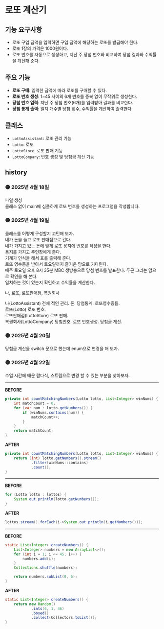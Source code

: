 
# 로또 계산기

## **기능 요구사항**
- 로또 구입 금액을 입력하면 구입 금액에 해당하는 로또를 발급해야 한다.
- 로또 1장의 가격은 1000원이다.
- 로또 번호를 자동으로 생성하고, 지난 주 당첨 번호와 비교하여 당첨 결과와 수익률을 계산해 준다.

## 주요 기능
- **로또 구매**: 입력한 금액에 따라 로또를 구매할 수 있다.
- **로또 번호 생성**: 1~45 사이의 6개 번호를 중복 없이 무작위로 생성한다.
- **당첨 번호 입력**: 지난 주 당첨 번호(6개)를 입력받아 결과를 비교한다.
- **당첨 통계 출력**: 일치 개수별 당첨 횟수, 수익률을 계산하여 출력한다.

## 클래스
- `LottoAssistant`: 로또 관리 기능
- `Lotto`: 로또
- `LottoStore`: 로또 판매 기능
- `LottoCompany`: 번호 생성 및 당첨금 계산 기능

## history
### 🟡 2025년 4월 18일  
파일 생성  
클래스 없이 main에 심플하게 로또 번호를 생성하는 프로그램을 작성합니다.

### 🟡 2025년 4월 19일  
클래스를 어떻게 구성할지 고민해 보자.    
내가 돈을 들고 로또 판매점으로 간다.  
내가 가지고 있는 돈에 맞게 로또 용지에 번호를 작성을 한다.  
용지를 가지고 주인장에게 준다.  
기계가 인식을 해서 표를 출력해 준다.  
로또 영수증을 받아서 토요일까지 즐거운 맘으로 기다린다.  
매주 토요일 오후 8시 35분 MBC 생방송으로 당첨 번호를 발표한다.
두근 그리는 맘으로 확인을 해 본다.  
일치하는 것이 있는지 확인하고 수익률을 계산한다.  

나, 로또, 로또판매점, 복권회사  

나(LottoAssistant) 전체 적인 관리. 돈. 당첨통계. 로또영수증들.  
로또(Lotto) 로또 번호.  
로또판매점(LottoStore) 로또 판매.  
복권회사(LottoCompany) 당첨번호.  로또 번호생성. 당첨금 계산.

### 🟡 2025년 4월 20일
당첨금 계산을 switch 문으로 했는데 enum으로 변경을 해 보자.

### 🟡 2025년 4월 22일
수업 시간에 배운 람다식, 스트림으로 변경 할 수 있는 부분을 찾아보자.  

---

**BEFORE**  
```java
private int countMatchingNumbers(Lotto lotto, List<Integer> winNums) {
    int matchCount = 0;
    for (var num : lotto.getNumbers()) {
        if (winNums.contains(num)) {
            matchCount++;
        }
    }
    return matchCount;
}
```
**AFTER**  
```java
private int countMatchingNumbers(Lotto lotto, List<Integer> winNums) {
    return (int) lotto.getNumbers().stream()
            .filter(winNums::contains)
            .count();
}
```

---

**BEFORE**
```java
for (Lotto lotto : lottos) {
    System.out.println(lotto.getNumbers());
}
```
**AFTER**
```java
lottos.stream().forEach(i->System.out.println(i.getNumbers()));
```

---

**BEFORE**
```java
static List<Integer> createNumbers() {
	List<Integer> numbers = new ArrayList<>();
	for (int i = 1; i <= 45; i++) {
	    numbers.add(i);
	}
	Collections.shuffle(numbers);

	return numbers.subList(0, 6);
}
```
**AFTER**
```java
static List<Integer> createNumbers() {
    return new Random()
            .ints(6, 1, 46)
            .boxed()
            .collect(Collectors.toList());
}
```


